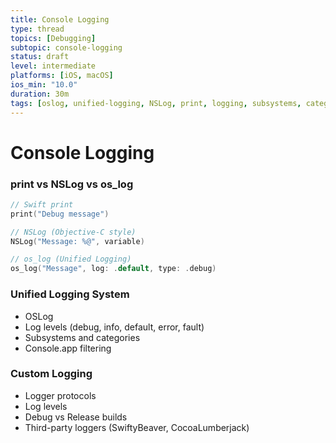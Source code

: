 ```yaml
---
title: Console Logging
type: thread
topics: [Debugging]
subtopic: console-logging
status: draft
level: intermediate
platforms: [iOS, macOS]
ios_min: "10.0"
duration: 30m
tags: [oslog, unified-logging, NSLog, print, logging, subsystems, categories]
---
```


# Console Logging


### print vs NSLog vs os_log
```swift
// Swift print
print("Debug message")

// NSLog (Objective-C style)
NSLog("Message: %@", variable)

// os_log (Unified Logging)
os_log("Message", log: .default, type: .debug)
```

### Unified Logging System
- OSLog
- Log levels (debug, info, default, error, fault)
- Subsystems and categories
- Console.app filtering

### Custom Logging
- Logger protocols
- Log levels
- Debug vs Release builds
- Third-party loggers (SwiftyBeaver, CocoaLumberjack)

